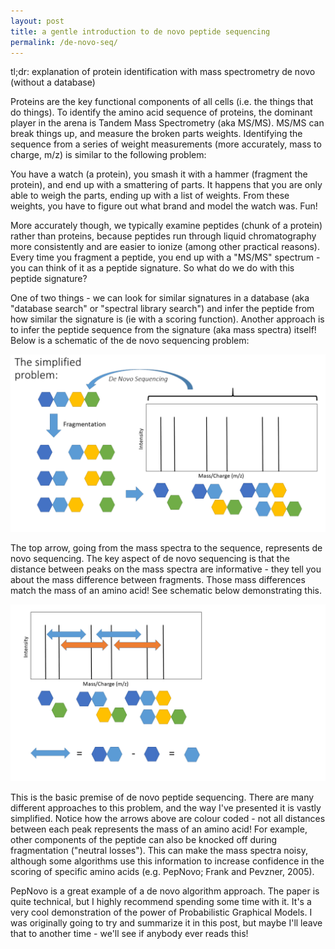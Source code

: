 ```yaml
---
layout: post
title: a gentle introduction to de novo peptide sequencing
permalink: /de-novo-seq/
---
```

tl;dr: explanation of protein identification with mass spectrometry de novo (without a database)


Proteins are the key functional components of all cells (i.e. the things that do things). To identify the amino acid sequence of proteins, the dominant player in the arena is Tandem Mass Spectrometry (aka MS/MS). MS/MS can break things up, and measure the broken parts weights.
Identifying the sequence from a series of weight measurements (more accurately, mass to charge, m/z) is similar to the following problem:

You have a watch (a protein), you smash it with a hammer (fragment the protein), and end up with a smattering of parts. It happens that you are only able to weigh the parts, ending up with a list of weights. From these weights, you have to figure out what brand and model the watch was. Fun!

More accurately though, we typically examine peptides (chunk of a protein) rather than proteins, because peptides run through liquid chromatography more consistently and are easier to ionize (among other practical reasons). Every time you fragment a peptide, you end up with a "MS/MS" spectrum - you can think of it as a peptide signature. So what do we do with this peptide signature?

One of two things - we can look for similar signatures in a database (aka "database search" or "spectral library search") and infer the peptide from how similar the signature is (ie with a scoring function). Another approach is to infer the peptide sequence from the signature (aka mass spectra) itself! Below is a schematic of the de novo sequencing problem:


![first image of de novo schematic](/images/simplified-problem.png)


The top arrow, going from the mass spectra to the sequence, represents de novo sequencing. The key aspect of de novo sequencing is that the distance between peaks on the mass spectra are informative - they tell you about the mass difference between fragments. Those mass differences match the mass of an amino acid! See schematic below demonstrating this.

![second image of de novo schematic](/images/simplified-problem-2.png)

This is the basic premise of de novo peptide sequencing. There are many different approaches to this problem, and the way I've presented it is vastly simplified. Notice how the arrows above are colour coded - not all distances between each peak represents the mass of an amino acid! For example, other components of the peptide can also be knocked off during fragmentation ("neutral losses"). This can make the mass spectra noisy, although some algorithms use this information to increase confidence in the scoring of specific amino acids (e.g. PepNovo; Frank and Pevzner, 2005).

PepNovo is a great example of a de novo algorithm approach. The paper is quite technical, but I highly recommend spending some time with it. It's a very cool demonstration of the power of Probabilistic Graphical Models. I was originally going to try and summarize it in this post, but maybe I'll leave that to another time - we'll see if anybody ever reads this!
